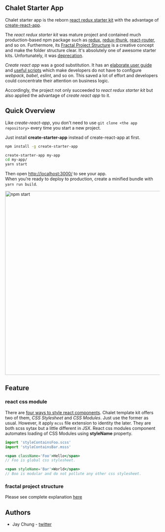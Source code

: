 ## Chalet Starter App
Chalet starter app is the reborn [react redux starter kit](https://github.com/davezuko/react-redux-starter-kit) with the advantage of [create-react-app](https://github.com/facebookincubator/create-react-app).

The *react redux starter kit* was mature project and contained much production-based npm package such as [redux](https://github.com/reactjs/redux), [redux-thunk](https://github.com/gaearon/redux-thunk), [react-router](https://github.com/ReactTraining/react-router), and so on. Furthermore, its [Fractal Project Structure](https://github.com/davezuko/react-redux-starter-kit/wiki/Fractal-Project-Structure) is a creative concept and make the folder structure clear. It's absolutely one of awesome starter kits. Unfortunately, it was [deprecation](https://github.com/davezuko/react-redux-starter-kit#deprecation-warning).

*Create react app* was a good substitution. It has an [elaborate user guide](https://github.com/facebookincubator/create-react-app/blob/master/packages/react-scripts/template/README.md) and [useful scripts](https://github.com/facebookincubator/create-react-app/blob/master/packages/react-scripts/template/README.md#available-scripts) which make developers do not have to configure *webpack*, *babel*, *eslint*, and so on. This saved a lot of effort and developers could concentrate their attention on business logic.

Accordingly, the project not only succeeded to *react redux starter kit* but also applied the advantage of *create react app* to it.


## Quick Overview
Like *create-react-app*, you don't need to use `git clone <the app repository>` every time you start a new project.

Just install **create-starter-app** instead of create-react-app at first.

```sh
npm install -g create-starter-app

create-starter-app my-app
cd my-app/
yarn start
```

Then open [http://localhost:3000/](http://localhost:3000/) to see your app.<br>
When you’re ready to deploy to production, create a minified bundle with `yarn run build`.

<img src='https://camo.githubusercontent.com/506a5a0a33aebed2bf0d24d3999af7f582b31808/687474703a2f2f692e696d6775722e636f6d2f616d794e66434e2e706e67' width='600' alt='npm start'>

## Feature
### react css module
There are [four ways to style react components](https://medium.com/@aghh1504/4-four-ways-to-style-react-components-ac6f323da822). Chalet template kit offers two of them, *CSS Stylesheet* and *CSS Modules*. Just use the former as usual. However, it apply `mcss` file extension to identity the later. They are both scss sytax but a little different in JSX. React css modules component automates loading of CSS Modules using **styleName** property.

```jsx
import 'styleContainsFoo.scss'
import 'styleContainsBar.msss'

<span className='Foo'>Hello</span>   
// Foo is global css stylesheet.

<span styleName='Bar'>World</span>
// Boo is modular and do not pollute any other css stylesheet.
```

### fractal project structure
Please see complete explanation [here](https://github.com/davezuko/react-redux-starter-kit/wiki/Fractal-Project-Structure)


## Authors
- Jay Chung - [twitter](https://twitter.com/wuceh14678)
